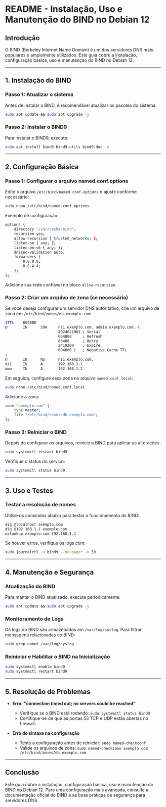 # README - Instalação, Uso e Manutenção do BIND no Debian 12

## Introdução
O BIND (Berkeley Internet Name Domain) é um dos servidores DNS mais populares e amplamente utilizados. Este guia cobre a instalação, configuração básica, uso e manutenção do BIND no Debian 12.

---

## 1. Instalação do BIND

### Passo 1: Atualizar o sistema
Antes de instalar o BIND, é recomendável atualizar os pacotes do sistema:
```bash
sudo apt update && sudo apt upgrade -y
```

### Passo 2: Instalar o BIND9
Para instalar o BIND9, execute:
```bash
sudo apt install bind9 bind9-utils bind9-doc -y
```

---

## 2. Configuração Básica

### Passo 1: Configurar o arquivo named.conf.options
Edite o arquivo `/etc/bind/named.conf.options` e ajuste conforme necessário:
```bash
sudo nano /etc/bind/named.conf.options
```
Exemplo de configuração:
```bash
options {
    directory "/var/cache/bind";
    recursion yes;
    allow-recursion { trusted_networks; };
    listen-on { any; };
    listen-on-v6 { any; };
    dnssec-validation auto;
    forwarders {
        8.8.8.8;
        8.8.4.4;
    };
};
```

Adicione sua rede confiável no bloco `allow-recursion`.

### Passo 2: Criar um arquivo de zona (se necessário)
Se você deseja configurar um servidor DNS autoritativo, crie um arquivo de zona em `/etc/bind/zones/db.exemplo.com`:
```bash
$TTL    604800
@       IN      SOA     ns1.exemplo.com. admin.exemplo.com. (
                        2024021901 ; Serial
                        604800     ; Refresh
                        86400      ; Retry
                        2419200    ; Expire
                        604800 )   ; Negative Cache TTL
;
@       IN      NS      ns1.exemplo.com.
ns1     IN      A       192.168.1.1
www     IN      A       192.168.1.2
```

Em seguida, configure essa zona no arquivo `named.conf.local`:
```bash
sudo nano /etc/bind/named.conf.local
```
Adicione a zona:
```bash
zone "exemplo.com" {
    type master;
    file "/etc/bind/zones/db.exemplo.com";
};
```

### Passo 3: Reiniciar o BIND
Depois de configurar os arquivos, reinicie o BIND para aplicar as alterações:
```bash
sudo systemctl restart bind9
```
Verifique o status do serviço:
```bash
sudo systemctl status bind9
```

---

## 3. Uso e Testes

### Testar a resolução de nomes
Utilize os comandos abaixo para testar o funcionamento do BIND:
```bash
dig @localhost exemplo.com
dig @192.168.1.1 exemplo.com
nslookup exemplo.com 192.168.1.1
```
Se houver erros, verifique os logs com:
```bash
sudo journalctl -u bind9 --no-pager -n 50
```

---

## 4. Manutenção e Segurança

### Atualização do BIND
Para manter o BIND atualizado, execute periodicamente:
```bash
sudo apt update && sudo apt upgrade -y
```

### Monitoramento de Logs
Os logs do BIND são armazenados em `/var/log/syslog`. Para filtrar mensagens relacionadas ao BIND:
```bash
sudo grep named /var/log/syslog
```

### Reiniciar e Habilitar o BIND na Inicialização
```bash
sudo systemctl enable bind9
sudo systemctl restart bind9
```

---

## 5. Resolução de Problemas

- **Erro: "connection timed out; no servers could be reached"**
  - Verifique se o BIND está rodando: `sudo systemctl status bind9`
  - Certifique-se de que as portas 53 TCP e UDP estão abertas no firewall.

- **Erro de sintaxe na configuração**
  - Teste a configuração antes de reiniciar: `sudo named-checkconf`
  - Valide os arquivos de zona: `sudo named-checkzone exemplo.com /etc/bind/zones/db.exemplo.com`

---

## Conclusão
Este guia cobre a instalação, configuração básica, uso e manutenção do BIND no Debian 12. Para uma configuração mais avançada, consulte a documentação oficial do BIND e as boas práticas de segurança para servidores DNS.



